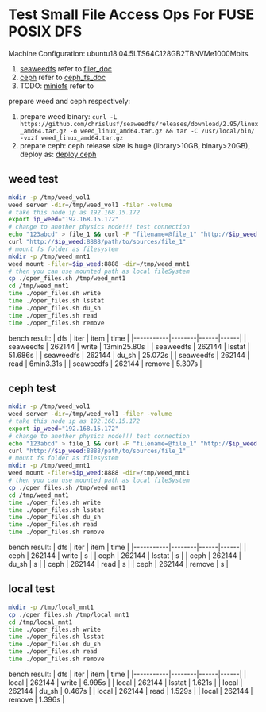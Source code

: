 # Test Small File Access Ops For **FUSE POSIX DFS**

Machine Configuration: ubuntu18.04.5LTS64C128GB2TBNVMe1000Mbits

1. [seaweedfs](https://github.com/chrislusf/seaweedfs) refer to [filer_doc](https://github.com/chrislusf/seaweedfs/wiki/Directories-and-Files)
2. [ceph](https://github.com/ceph/ceph) refer to [ceph_fs_doc](https://docs.ceph.com/en/latest/install/manual-deployment/)
3. TODO: [miniofs](https://github.com/minio/minfs) refer to

prepare weed and ceph respectively:
1. prepare weed binary: `curl -L https://github.com/chrislusf/seaweedfs/releases/download/2.95/linux_amd64.tar.gz -o weed_linux_amd64.tar.gz && tar -C /usr/local/bin/ -vxzf weed_linux_amd64.tar.gz`
2. prepare ceph: ceph release size is huge (library>10GB, binary>20GB), deploy as: [deploy ceph](../deploy_ceph/deploy_ceph.md)

## weed test
```bash
mkdir -p /tmp/weed_vol1
weed server -dir=/tmp/weed_vol1 -filer -volume
# take this node ip as 192.168.15.172
export ip_weed="192.168.15.172"
# change to another physics node!!! test connection
echo "123abcd" > file_1 && curl -F "filename=@file_1" "http://$ip_weed:8888/path/to/sources/"
curl "http://$ip_weed:8888/path/to/sources/file_1"
# mount fs folder as filesystem
mkdir -p /tmp/weed_mnt1
weed mount -filer=$ip_weed:8888 -dir=/tmp/weed_mnt1
# then you can use mounted path as local fileSystem
cp ./oper_files.sh /tmp/weed_mnt1
cd /tmp/weed_mnt1
time ./oper_files.sh write
time ./oper_files.sh lsstat
time ./oper_files.sh du_sh
time ./oper_files.sh read
time ./oper_files.sh remove
```
bench result:
|    dfs    |  iter  | item | time |
|-----------|--------|------|------|
| seaweedfs | 262144 | write | 13min25.80s |
| seaweedfs | 262144 | lsstat | 51.686s |
| seaweedfs | 262144 | du_sh | 25.072s |
| seaweedfs | 262144 | read | 6min3.31s |
| seaweedfs | 262144 | remove | 5.307s |

## ceph test
```bash
mkdir -p /tmp/weed_vol1
weed server -dir=/tmp/weed_vol1 -filer -volume
# take this node ip as 192.168.15.172
export ip_weed="192.168.15.172"
# change to another physics node!!! test connection
echo "123abcd" > file_1 && curl -F "filename=@file_1" "http://$ip_weed:8888/path/to/sources/"
curl "http://$ip_weed:8888/path/to/sources/file_1"
# mount fs folder as filesystem
mkdir -p /tmp/weed_mnt1
weed mount -filer=$ip_weed:8888 -dir=/tmp/weed_mnt1
# then you can use mounted path as local fileSystem
cp ./oper_files.sh /tmp/weed_mnt1
cd /tmp/weed_mnt1
time ./oper_files.sh write
time ./oper_files.sh lsstat
time ./oper_files.sh du_sh
time ./oper_files.sh read
time ./oper_files.sh remove
```
bench result:
|    dfs    |  iter  | item | time |
|-----------|--------|------|------|
| ceph | 262144 | write | s |
| ceph | 262144 | lsstat | s |
| ceph | 262144 | du_sh | s |
| ceph | 262144 | read | s |
| ceph | 262144 | remove | s |


## local test
```bash
mkdir -p /tmp/local_mnt1
cp ./oper_files.sh /tmp/local_mnt1
cd /tmp/local_mnt1
time ./oper_files.sh write
time ./oper_files.sh lsstat
time ./oper_files.sh du_sh
time ./oper_files.sh read
time ./oper_files.sh remove
```
bench result:
|    dfs    |  iter  | item | time |
|-----------|--------|------|------|
| local | 262144 | write | 6.995s |
| local | 262144 | lsstat | 1.621s |
| local | 262144 | du_sh | 0.467s |
| local | 262144 | read | 1.529s |
| local | 262144 | remove | 1.396s |


